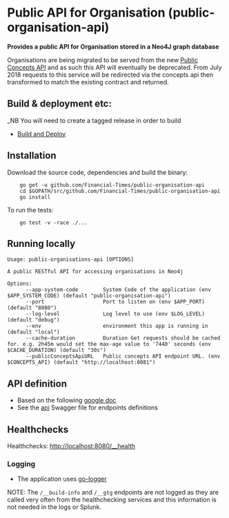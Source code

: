 # Public API for Organisation (public-organisation-api)
__Provides a public API for Organisation stored in a Neo4J graph database__

Organisations are being migrated to be served from the new [Public Concepts API](https://github.com/Financial-Times/public-concepts-api) and as such this API will eventually be deprecated. From July 2018 requests to this service will be redirected via the concepts api then transformed to match the existing contract and returned.

## Build & deployment etc:
_NB You will need to create a tagged release in order to build
* [Build and Deploy](https://upp-k8s-jenkins.in.ft.com/job/k8s-deployment/job/apps-deployment/job/public-organisations-api-auto-deploy/)


## Installation

Download the source code, dependencies and build the binary:

        go get -u github.com/Financial-Times/public-organisation-api
        cd $GOPATH/src/github.com/Financial-Times/public-organisation-api
        go install

To run the tests:

		go test -v -race ./...

## Running locally

	Usage: public-organisations-api [OPTIONS]

	A public RESTful API for accessing organisations in Neo4j

	Options:
	      --app-system-code        System Code of the application (env $APP_SYSTEM_CODE) (default "public-organisation-api")
	      --port                   Port to listen on (env $APP_PORT) (default "8080")
	      --log-level              Log level to use (env $LOG_LEVEL) (default "debug")
	      --env                    environment this app is running in (default "local")
	      --cache-duration         Duration Get requests should be cached for. e.g. 2h45m would set the max-age value to '7440' seconds (env $CACHE_DURATION) (default "30s")
	      --publicConceptsApiURL   Public concepts API endpoint URL. (env $CONCEPTS_API) (default "http://localhost:8081")

## API definition
* Based on the following [google doc](https://docs.google.com/document/d/1SC4Uskl-VD78y0lg5H2Gq56VCmM4OFHofZM-OvpsOFo/edit#heading=h.qjo76xuvpj83)
* See the [api](_ft/api.yml) Swagger file for endpoints definitions

## Healthchecks
Healthchecks: [http://localhost:8080/__health](http://localhost:8080/__health)

### Logging
* The application uses [go-logger](https://github.com/Financial-Times/go-logger) 
 
 NOTE: The `/__build-info` and `/__gtg` endpoints are not logged as they are called very often from the healthchecking services and this information is not needed in the logs or Splunk.

